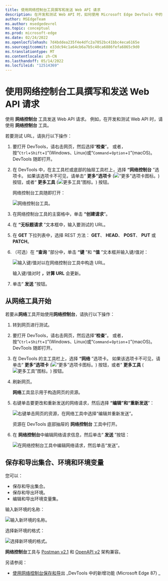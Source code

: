 ```yaml
---
title: 使用网络控制台工具撰写和发送 Web API 请求
description: 在开发和测试 Web API 时，如何使用 Microsoft Edge DevTools 中的网络控制台工具通过 HTTP 发出综合网络请求。
author: MSEdgeTeam
ms.author: msedgedevrel
ms.topic: conceptual
ms.prod: microsoft-edge
ms.date: 02/24/2022
ms.openlocfilehash: 7d4bddea235f4e4dfc2a7052bc41bbc4eca6165e
ms.sourcegitcommit: e33dc94c1a64cb6a7b5c40ca6886fefa6865c9d0
ms.translationtype: MT
ms.contentlocale: zh-CN
ms.lasthandoff: 05/14/2022
ms.locfileid: "12514369"
---
```

# <a name="compose-and-send-web-api-requests-using-the-network-console-tool"></a>使用网络控制台工具撰写和发送 Web API 请求

使用 **网络控制台** 工具发送 Web API 请求。  例如，在开发和测试 Web API 时，请使用 **网络控制台** 工具。

若要测试 URL，请执行以下操作：

1. 要打开 DevTools，请右击网页，然后选择“**检查**”。  或者，按“`Ctrl`+`Shift`+`I`”(Windows、Linux)或“`Command`+`Option`+`I`”(macOS)。  DevTools 随即打开。

1. 在 DevTools 中，在主工具栏或底部的抽屉工具栏上，选择 **“网络控制台** ”选项卡。 如果该选项卡不可见，请单击“ **更多”选项卡** (![“更多”选项卡图标。](../media/more-tabs-icon-light-theme.png)) 按钮，或者“ **更多工具** (![更多工具”图标。](../media/more-tools-icon-light-theme.png)) 按钮。

   网络控制台工具随即打开：

   ![网络控制台工具。](images/network-console-tool.png)

1. 在网络控制台工具的主窗格中，单击 **“创建请求**”。

1. 在 **“无标题请求** ”文本框中，输入要测试的 URL。

1. 在 **GET** 下拉列表中，选择 REST 方法： **GET**、 **HEAD**、 **POST**、 **PUT** 或 **PATCH**。

1. （可选）在 **“查询** ”部分中，单击 **“键** ”和 **“值** ”文本框并输入键/值对：

   ![输入键/值对以在网络控制台工具中构造 URL。](images/entering-key-value-pairs.png)

   输入键/值对时 **，计算 URL** 会更新。

1. 单击“ **发送** ”按钮。


<!-- ====================================================================== -->
## <a name="starting-from-the-network-tool"></a>从网络工具开始

若要从**网络**工具开始使用**网络控制台**，请执行以下操作：

1. 转到网页进行测试。

1. 要打开 DevTools，请右击网页，然后选择“**检查**”。  或者，按“`Ctrl`+`Shift`+`I`”(Windows、Linux)或“`Command`+`Option`+`I`”(macOS)。  DevTools 随即打开。

1. 在 DevTools 的主工具栏上，选择 **“网络** ”选项卡。 如果该选项卡不可见，请单击“ **更多”选项卡** (![“更多”选项卡图标。](../media/more-tabs-icon-light-theme.png)) 按钮，或者“ **更多工具** (![更多工具”图标。](../media/more-tools-icon-light-theme.png)) 按钮。

1. 刷新网页。

   **网络**工具显示用于构造网页的资源。

1. 右键单击要更改和重新发送的网络请求，然后选择 **“编辑”和“重新发送**”：

   ![右键单击网页的资源，在网络工具中选择“编辑并重新发送”。](images/edit-and-resend.png)

   资源在 DevTools 底部抽屉的 **网络控制台** 工具中打开。

1. 在 **网络控制台**中编辑网络请求信息，然后单击“ **发送** ”按钮：

   ![在网络控制台工具中编辑网络请求，然后单击“发送”。](images/edit-then-send.png)

   <!-- Another screenshot (used by Experimental Features article)

   ![The Network Console tool in the main toolbar.](../media/network-network-console.msft.png) -->


<!-- ====================================================================== -->
## <a name="save-and-export-collections-environments-and-environment-variables"></a>保存和导出集合、环境和环境变量

您可以：
*  保存和导出集合。
*  保存和导出环境。
*  编辑和导出环境变量集。

输入新环境的名称：

![输入新环境的名称。](images/network-console-environments-new-name.msft.png)

选择新环境的格式：

![选择新环境的格式。](images/network-console-environments-new-format.msft.png)

**网络控制台**工具与 [Postman v2.1](https://schema.getpostman.com/json/collection/v2.1.0/docs/index.html) 和 [OpenAPI v2](https://swagger.io/specification/v2) 架构兼容。

另请参阅：
* [使用网络控制台保存和导](../whats-new/2020/10/devtools.md#save-and-export-using-the-network-console)出 _DevTools 中的新增功能 (Microsoft Edge 87) _


<!-- ====================================================================== -->
<!-- ## See also -->

<!-- * [edge-devtools-network-console repo](https://github.com/microsoft/edge-devtools-network-console) -->
